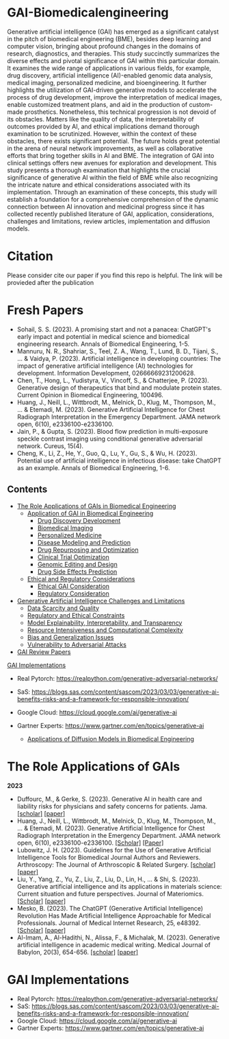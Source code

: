 # GAI-Biomedicalengineering
Generative artificial intelligence (GAI) has emerged as a significant catalyst in the pitch of biomedical engineering (BME), besides deep learning and computer vision, bringing about profound changes in the domains of research, diagnostics, and therapies. This study succinctly summarizes the diverse effects and pivotal significance of GAI within this particular domain. It examines the wide range of applications in various fields, for example, drug discovery, artificial intelligence (AI)-enabled genomic data analysis, medical imaging, personalized medicine, and bioengineering. It further highlights the utilization of GAI-driven generative models to accelerate the process of drug development, improve the interpretation of medical images, enable customized treatment plans, and aid in the production of custom-made prosthetics. Nonetheless, this technical progression is not devoid of its obstacles. Matters like the quality of data, the interpretability of outcomes provided by AI, and ethical implications demand thorough examination to be scrutinized. However, within the context of these obstacles, there exists significant potential. The future holds great potential in the arena of neural network improvements, as well as collaborative efforts that bring together skills in AI and BME. The integration of GAI into clinical settings offers new avenues for exploration and development. This study presents a thorough examination that highlights the crucial significance of generative AI within the field of BME while also recognizing the intricate nature and ethical considerations associated with its implementation. Through an examination of these concepts, this study will establish a foundation for a comprehensive comprehension of the dynamic connection between AI innovation and medicinal progress since it has collected recently published literature of GAI, application, considerations, challenges and limitations, review articles, implementation and diffusion models.

# Citation
Please consider cite our paper if you find this repo is helpful. The link will be provieded after the publication


# Fresh Papers
- Sohail, S. S. (2023). A promising start and not a panacea: ChatGPT's early impact and potential in medical science and biomedical engineering research. Annals of Biomedical Engineering, 1-5.
- Mannuru, N. R., Shahriar, S., Teel, Z. A., Wang, T., Lund, B. D., Tijani, S., ... & Vaidya, P. (2023). Artificial intelligence in developing countries: The impact of generative artificial intelligence (AI) technologies for development. Information Development, 02666669231200628.
- Chen, T., Hong, L., Yudistyra, V., Vincoff, S., & Chatterjee, P. (2023). Generative design of therapeutics that bind and modulate protein states. Current Opinion in Biomedical Engineering, 100496.
- Huang, J., Neill, L., Wittbrodt, M., Melnick, D., Klug, M., Thompson, M., ... & Etemadi, M. (2023). Generative Artificial Intelligence for Chest Radiograph Interpretation in the Emergency Department. JAMA network open, 6(10), e2336100-e2336100.
- Jain, P., & Gupta, S. (2023). Blood flow prediction in multi-exposure speckle contrast imaging using conditional generative adversarial network. Cureus, 15(4).
- Cheng, K., Li, Z., He, Y., Guo, Q., Lu, Y., Gu, S., & Wu, H. (2023). Potential use of artificial intelligence in infectious disease: take ChatGPT as an example. Annals of Biomedical Engineering, 1-6.


## Contents

* [The Role Applications of GAIs in Biomedical Engineering](#applications-of-gans-in-agriculture)
  * [Application of GAI in Biomedical Engineering](#drug-discovery-development)
    * [Drug Discovery Development](#drug-discovery-development)
    * [Biomedical Imaging](#biomedical-imaging)
    * [Personalized Medicine](#personalized-medicine)
    * [Disease Modeling and Prediction](#disease-modeling-and-prediction)
    * [Drug Repurposing and Optimization](#drug-repurposing-and-optimization)
    * [Clinical Trial Optimization](#clinical-trial-optimization)
    * [Genomic Editing and Design](#genomic-editing-and-design)
    * [Drug Side Effects Prediction](#drug-side-effects-prediction)
  * [Ethical and Regulatory Considerations](#ethical-and-regulatory-considerations)
    * [Ethical GAI Consideration](ethical-GAI-consideration)
    * [Regulatory Consideration](#regulatory-consideration)
* [Generative Artificial Intelligence Challenges and Limitations](#generative-artificial-intelligence-challenges-and-limitations)
    * [Data Scarcity and Quality](#data-scarcity-and-quality)
    * [Regulatory and Ethical Constraints](regulatory-and-ethical-constraints)
    * [Model Explainability, Interpretability, and Transparency](#model-explainability-interpretability-and-transparency)
    * [Resource Intensiveness and Computational Complexity](#resource-intensiveness-and-computational-complexity)
    * [Bias and Generalization Issues](#bias-and-generalization-issues)
    * [Vulnerability to Adversarial Attacks](#vulnerability-to-adversarial-attacks)
* [GAI Review Papers](#gai-review-papers)
  
[GAI Implementations](#gan-implementations)
- Real Pytorch: https://realpython.com/generative-adversarial-networks/
- SaS: https://blogs.sas.com/content/sascom/2023/03/03/generative-ai-benefits-risks-and-a-framework-for-responsible-innovation/
- Google Cloud: https://cloud.google.com/ai/generative-ai
- Gartner Experts: https://www.gartner.com/en/topics/generative-ai

  * [Applications of Diffusion Models in Biomedical Engineering](#applications-of-diffusion-models-in-biomedical-engineering)

# The Role Applications of GAIs
**2023**
- Duffourc, M., & Gerke, S. (2023). Generative AI in health care and liability risks for physicians and safety concerns for patients. Jama. [[scholar]](https://scholar.google.com/scholar?hl=en&as_sdt=0%2C25&q=Generative+AI+in+health+care+and+liability+risks+for+physicians+and+safety+concerns+for+patients&btnG=) [[paper]](https://jamanetwork.com/journals/jama/article-abstract/2807168)
- Huang, J., Neill, L., Wittbrodt, M., Melnick, D., Klug, M., Thompson, M., ... & Etemadi, M. (2023). Generative Artificial Intelligence for Chest Radiograph Interpretation in the Emergency Department. JAMA network open, 6(10), e2336100-e2336100. [[Scholar]](https://scholar.google.com/scholar?hl=en&as_sdt=0%2C25&q=Generative+Artificial+Intelligence+for+Chest+Radiograph+Interpretation+in+the+Emergency+Department&btnG=) [[Paper]](https://jamanetwork.com/journals/jamanetworkopen/article-abstract/2810195)
- Lubowitz, J. H. (2023). Guidelines for the Use of Generative Artificial Intelligence Tools for Biomedical Journal Authors and Reviewers. Arthroscopy: The Journal of Arthroscopic & Related Surgery. [[scholar]](https://scholar.google.com/scholar?hl=en&as_sdt=0%2C25&q=Guidelines+for+the+Use+of+Generative+Artificial+Intelligence+Tools+for+Biomedical+Journal+Authors+and+Reviewers&btnG=) [[paper]](https://www.sciencedirect.com/science/article/abs/pii/S0749806323008812)
- Liu, Y., Yang, Z., Yu, Z., Liu, Z., Liu, D., Lin, H., ... & Shi, S. (2023). Generative artificial intelligence and its applications in materials science: Current situation and future perspectives. Journal of Materiomics. [[Scholar]](https://scholar.google.com/scholar?hl=en&as_sdt=0%2C25&q=Generative+artificial+intelligence+and+its+applications+in+materials+science%3A+Current+situation+and+future+perspectives&btnG=) [[paper]](https://www.sciencedirect.com/science/article/pii/S2352847823000771)
- Mesko, B. (2023). The ChatGPT (Generative Artificial Intelligence) Revolution Has Made Artificial Intelligence Approachable for Medical Professionals. Journal of Medical Internet Research, 25, e48392. [[Scholar]](https://scholar.google.com/scholar?hl=en&as_sdt=0%2C5&q=The+ChatGPT+%28Generative+Artificial+Intelligence%29+Revolution+Has+Made+Artificial+Intelligence+Approachable+for+Medical+Professionals&btnG=) [[paper]](https://www.jmir.org/2023/1/e48392/)
- Al-Imam, A., Al-Hadithi, N., Alissa, F., & Michalak, M. (2023). Generative artificial intelligence in academic medical writing. Medical Journal of Babylon, 20(3), 654-656. [[scholar]](https://scholar.google.com/scholar?hl=en&as_sdt=0%2C5&q=Generative+artificial+intelligence+in+academic+medical+writing&btnG=) [[paper]](https://journals.lww.com/mjby/_layouts/15/oaks.journals/downloadpdf.aspx?an=01216716-202320030-00039)


# GAI Implementations
- Real Pytorch: https://realpython.com/generative-adversarial-networks/
- SaS: https://blogs.sas.com/content/sascom/2023/03/03/generative-ai-benefits-risks-and-a-framework-for-responsible-innovation/
- Google Cloud: https://cloud.google.com/ai/generative-ai
- Gartner Experts: https://www.gartner.com/en/topics/generative-ai

